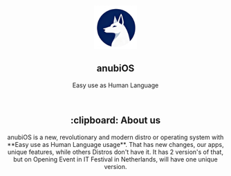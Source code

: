 <div align="center">
  <img src="/assets/logo.png" width=100 id=Logo>
  
 ## anubiOS

 Easy use as Human Language
 
&nbsp;

<div align=center>
<h2>:clipboard: About us</h2>
  anubiOS is a new, revolutionary and modern distro or operating system with **Easy use as Human Language usage**. That has new changes, our apps, unique features, while others Distros don't have it. It has 2 version's of that, but on Opening Event in IT Festival in Netherlands, will have one unique version.
</div>
